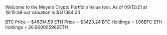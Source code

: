 Welcome to the Meyers Crypto Portfolio Value tool. 
As of 09/12/21 at 19:10:38 our valuation is $141384.04 

BTC Price = $46314.59
 ETH Price = $3423.24
BTC Holdings = 1.06BTC
 ETH holdings = 26.960005962ETH 

